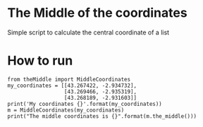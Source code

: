 The Middle of the coordinates
===

Simple script to calculate the central coordinate of a list


# How to run

```
from theMiddle import MiddleCoordinates
my_coordinates = [[43.267422, -2.934732],
                  [43.269466, -2.935319],
                  [43.268189, -2.931603]]
print('My coordinates {}'.format(my_coordinates))
m = MiddleCoordinates(my_coordinates)
print("The middle coordinates is {}".format(m.the_middle()))
```

